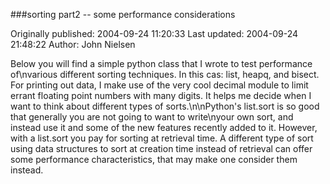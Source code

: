 ###sorting part2 -- some performance considerations

Originally published: 2004-09-24 11:20:33
Last updated: 2004-09-24 21:48:22
Author: John Nielsen

Below you will find a simple python class that I wrote to test performance of\nvarious different sorting techniques. In this cas: list, heapq, and bisect. For printing out data, I make use of the very cool decimal module to limit errant floating point numbers with many digits. It helps me decide when I want to think about different types of sorts.\n\nPython's list.sort is so good that generally you are not going to want to write\nyour own sort, and instead use it and some of the new features recently added to it.  However, with a list.sort you pay for sorting at retrieval time.  A different type of sort using data structures to sort at creation time instead of retrieval can offer some performance characteristics, that may make one consider them instead.